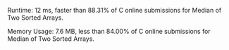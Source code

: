 Runtime: 12 ms, faster than 88.31% of C online submissions for Median of Two Sorted Arrays.

Memory Usage: 7.6 MB, less than 84.00% of C online submissions for Median of Two Sorted Arrays.
